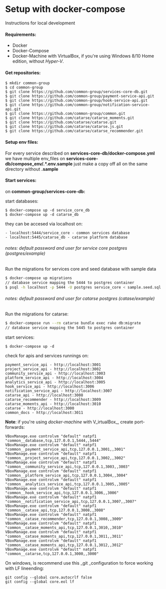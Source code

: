 # Setup with docker-compose

Instructions for local development

#### Requirements:

* Docker
* Docker-Compose
* Docker-Machine with VirtualBox, if you're using Windows 8/10 Home edition, without _Hyper-V_.

#### Get repositories:

```
$ mkdir common-group
$ cd common-group
$ git clone https://github.com/common-group/services-core-db.git
$ git clone https://github.com/common-group/payment-service-api.git
$ git clone https://github.com/common-group/hook-service-api.git
$ git clone https://github.com/common-group/notification-service-api.git
$ git clone https://github.com/common-group/common.git
$ git clone https://github.com/catarse/catarse_moments.git
$ git clone https://github.com/catarse/catarse.git
$ git clone https://github.com/catarse/catarse.js.git
$ git clone https://github.com/catarse/catarse_recommender.git
```

#### Setup env files:

For every service described on **services-core-db/docker-compose.yml** we have multiple env\_files on **services-core-db/compose\_env/.\*.env.sample** just make a copy off all on the same directory without **.sample**

#### Start services:

on **common-group/services-core-db:**

start databases:

```
$ docker-compose up -d service_core_db
$ docker-compose up -d catarse_db
```

they can be accesed via localhost on:
```
- localhost:5444/service_core - common services database
- localhost:5445/catarse_db - catarse platform database
```

###### _notes: default password and user for service core postgres \(postgres/example\)_

Run the migrations for services core and seed database with sample data

```bash
$ docker-compose up migrations
// database service mapping the 5444 to postgres container
$ psql -h localhost -p 5444 -U postgres service_core < sample.seed.sql
```

###### _notes: default password and user for catarse postgres \(catase/example\)_

Run the migrations for catarse:

```bash
$ docker-compose run --rm catarse bundle exec rake db:migrate
// database service mapping the 5445 to postgres container
```


start services:

```
$ docker-compose up -d
```

check for apis and services runnings on:

```
payment_service_api - http://localhost:3001
project_service_api - http://localhost:3002
community_service_api - http://localhost:3003
platform_service_api - http://localhost:3004
analytics_service_api - http://localhost:3005
hook_service_api - http://localhost:3006
notification_service_api - http://localhost:3007
catarse_api - http://localhost:3008
catarse_recommender - http://localhost:3009
catarse_moments_api - http://localhost:3010
catarse - http://localhost:3000
common_docs - http://localhost:3011
```

**Note**: if you're using _docker-machine_ with V_irtualBox_, create port-forwards:

```
VBoxManage.exe controlvm "default" natpf1 "common__database,tcp,127.0.0.1,5444,,5444"
VBoxManage.exe controlvm "default" natpf1 "common__payment_service_api,tcp,127.0.0.1,3001,,3001"
VBoxManage.exe controlvm "default" natpf1 "common__project_service_api,tcp,127.0.0.1,3002,,3002"
VBoxManage.exe controlvm "default" natpf1 "common__community_service_api,tcp,127.0.0.1,3003,,3003"
VBoxManage.exe controlvm "default" natpf1 "common__platform_service_api,tcp,127.0.0.1,3004,,3004"
VBoxManage.exe controlvm "default" natpf1 "common__analytics_service_api,tcp,127.0.0.1,3005,,3005"
VBoxManage.exe controlvm "default" natpf1 "common__hook_service_api,tcp,127.0.0.1,3006,,3006"
VBoxManage.exe controlvm "default" natpf1 "common__notification_service_api,tcp,127.0.0.1,3007,,3007"
VBoxManage.exe controlvm "default" natpf1 "common__catase_api,tcp,127.0.0.1,3008,,3008"
VBoxManage.exe controlvm "default" natpf1 "common__catase_recommender,tcp,127.0.0.1,3008,,3009"
VBoxManage.exe controlvm "default" natpf1 "common__catase_moments_api,tcp,127.0.0.1,3010,,3010"
VBoxManage.exe controlvm "default" natpf1 "common__catase_moments_api,tcp,127.0.0.1,3011,,3011"
VBoxManage.exe controlvm "default" natpf1 "common__catase_moments_api,tcp,127.0.0.1,3012,,3012"
VBoxManage.exe controlvm "default" natpf1 "common__catarse,tcp,127.0.0.1,3000,,3000"
```

On windows, is recommend use this \_git \_configuration to force working with LF lineending:

```
git config --global core.autocrlf false
git config --global core.eol lf
```





